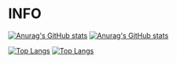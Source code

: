 # INFO
[![Anurag's GitHub stats](https://github-readme-stats.vercel.app/api?username=skynate22&thema=green)](https://github.com/anuraghazra/github-readme-stats)
[![Anurag's GitHub stats](https://github-readme-stats.vercel.app/api?username=skynate22&theme=green)](https://github.com/anuraghazra/github-readme-stats)

[![Top Langs](https://github-readme-stats.vercel.app/api/top-langs/?username=skynate22&layout=compact&exclude_repo=&thema=dark)](https://github.com/anuraghazra/github-readme-stats)
[![Top Langs](https://github-readme-stats.vercel.app/api/top-langs/?username=skynate22&layout=compact&exclude_repo=&theme=dark)](https://github.com/anuraghazra/github-readme-stats)

